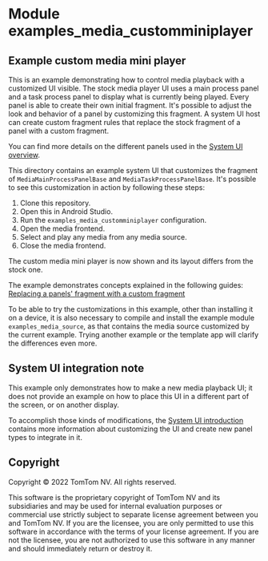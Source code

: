 # Module examples_media_customminiplayer

## Example custom media mini player

This is an example demonstrating how to control media playback with a customized UI visible.
The stock media player UI uses a main process panel and a task process panel to display what is 
currently being played. Every panel is able to create their own initial fragment. It's possible to 
adjust the look and behavior of a panel by customizing this fragment. A system UI host can create 
custom fragment rules that replace the stock fragment of a panel with a custom fragment.

You can find more details on the different panels used in the
[System UI overview](https://developer.tomtom.com/tomtom-digital-cockpit/designers/system-ui/overview).

This directory contains an example system UI that customizes the fragment of
`MediaMainProcessPanelBase` and `MediaTaskProcessPanelBase`. It's possible to see this customization
in action by following these steps:
1. Clone this repository.
2. Open this in Android Studio.
3. Run the `examples_media_customminiplayer` configuration.
4. Open the media frontend.
5. Select and play any media from any media source.
6. Close the media frontend.

The custom media mini player is now shown and its layout differs from the stock one.

The example demonstrates concepts explained in the following guides:
[Replacing a panels' fragment with a custom fragment](https://developer.tomtom.com/tomtom-digital-cockpit/developers/tutorials-and-examples/customization/custom-fragments)

To be able to try the customizations in this example, other than installing it on a device, it is
also necessary to compile and install the example module `examples_media_source`, as that contains
the media source customized by the current example. Trying another example or the template app will
clarify the differences even more.

## System UI integration note

This example only demonstrates how to make a new media playback UI; it does not provide an example
on how to place this UI in a different part of the screen, or on another display.

To accomplish those kinds of modifications, the
[System UI introduction](https://developer.tomtom.com/tomtom-digital-cockpit/developers/development/system-ui)
contains more information about customizing the UI and create new panel types to integrate in it.

## Copyright

Copyright © 2022 TomTom NV. All rights reserved.

This software is the proprietary copyright of TomTom NV and its subsidiaries and may be
used for internal evaluation purposes or commercial use strictly subject to separate
license agreement between you and TomTom NV. If you are the licensee, you are only permitted
to use this software in accordance with the terms of your license agreement. If you are
not the licensee, you are not authorized to use this software in any manner and should
immediately return or destroy it.
